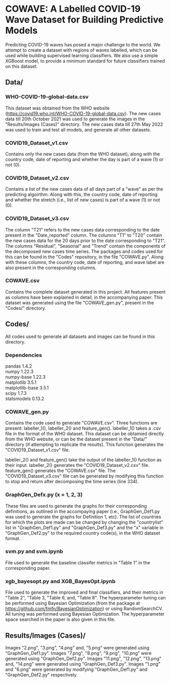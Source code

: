 # **COWAVE: A Labelled COVID-19 Wave Dataset for Building Predictive Models** #
Predicting COVID-19 waves has posed a major challenge to the world. We attempt to create a dataset with regions of waves labelled, which can be used while building supervised learning classifiers. We also use a simple XGBoost model, to provide a minimum standard for future classifiers trained on this dataset.
## **Data/** ##
### **WHO-COVID-19-global-data.csv** ##
This dataset was obtained from the WHO website (https://covid19.who.int/WHO-COVID-19-global-data.csv). The new cases data till 20th October 2021 was used to generate the images in the "Results/Images (Cases)" directory. The new cases data till 27th May 2022 was used to train and test all models, and generate all other datasets.
### **COVID19_Dataset_v1.csv** ###
Contains only the new cases data (from the WHO dataset), along with the country code, date of reporting and whether the day is part of a wave (1) or not (0).
### **COVID19_Dataset_v2.csv** ###
Contains a list of the new cases data of all days part of a "wave" as per the predicting algoirthm. Along with this, the country code, date of reporting and whether the stretch (i.e., list of new cases) is part of a wave (1) or not (0).
### **COVID19_Dataset_v3.csv** ###
The column "T21" refers to the new cases data corresponding to the date present in the "Date_reported" column. The columns "T1" to "T20" contain the new cases data for the 20 days prior to the date corresponding to "T21". The columns "Residual", "Seasonal" and "Trend" contain the components of the decomposed new cases time series. The packages and codes used for this can be found in the "Codes" repository, in the file "COWAVE.py". Along with these columns, the country code, date of reporting, and wave label are also present in the corresponding columns.
### **COWAVE.csv** ###
Contains the complete dataset generated in this project. All features present as columns have been explained in detail, in the accompanying paper. This dataset was generated using the file "COWAVE_gen.py", present in the "Codes/" directory.
## **Codes/** ##
All codes used to generate all datasets and images can be found in this directory.
### **Dependencies** ###
pandas                    1.4.2 <br/>
numpy                     1.22.3 <br/>
numpy-base                1.22.3 <br/>
matplotlib                3.5.1 <br/>
matplotlib-base           3.5.1 <br/>
scipy                     1.7.3 <br/>
statsmodels               0.13.2 <br/>
### **COWAVE_gen.py** ###
Contains the code used to generate "COWAVE.csv". Three functions are present: labeller_1(), labeller_2() and feature_gen(). labeller_1() takes a .csv file in the format of the WHO dataset. This dataset can be obtainied directly from the WHO website, or can be the dataset present in the "Data/" directory (if attempting to replicate the results). This function generates the "COVID19_Dataset_v1.csv" file.

labeller_2() and feature_gen() take the output of the labeller_1() function as their input. labeller_2() generates the "COVID19_Dataset_v2.csv" file. feature_gen() generates the "COWAVE.csv" file. The "COVID19_Dataset_v3.csv" file can be generated by modifying this function to stop and return after decomposing the time series (line 334).
### **GraphGen_Defx.py** (x = 1, 2, 3) ###
These files are used to generate the graphs for their corresponding definitions, as outlined in the accompaying paper (i.e., GraphGen_Def1.py was used to generate the graphs for Definition 1, etc). The list of countries for which the plots are made can be changed by changing the "countrylist" list in "GraphGen_Def1.py" and "GraphGen_Def3.py" and the "x" variable in "GraphGen_Def2.py" to the required country code(s), in the WHO dataset format.
### **svm.py** and **svm.ipynb** ###
File used to generate the baseline classifer metrics in "Table 1" in the corresponding paper.
### **xgb_bayesopt.py** and **XGB_BayesOpt.ipynb** ###
File used to generate the improved and final classifiers, and their metrics in "Table 2", "Table 3, "Table 6, and, "Table 8". The hyperparameter tuning can be performed using Bayesian Optimization (from the package at https://github.com/fmfn/BayesianOptimization) or using RandomSearchCV. All tuning was performed using Bayesian Optimization. The hyperparameter space searched in the paper is also given in this file.
## **Results/Images (Cases)/** ##
Images "2.png", "3.png", "4.png" and, "5.png" were generated using "GraphGen_Def1.py". Images "7.png", "8.png", "9.png", "10.png" were generated using "GraphGen_Def2.py". Images "11.png", "12.png", "13.png" and, "14.png" were generated using "GraphGen_Def3.py". Images "1.png" and "6.png" were generated by modifying "GraphGen_Def1.py" and "GraphGen_Def2.py" respectively.



